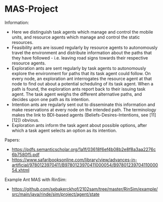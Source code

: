 # MAS-Project
Information:
* Here we distinguish task agents which manage and control the mobile units, and resource agents which manage and control the static resources. 
* Feasibility ants are issued regularly by resource agents to autonomously travel the environment and distribute information about the paths that they have followed - i.e. leaving road signs towards their respective resource agents. 
* Exploration ants are sent regularly by task agents to autonomously explore the environment for paths that its task agent could follow. On every node, an exploration ant interrogates the resource agent at that node to find out about a potential scheduling of its task agent. When a path is found, the exploration ants report back to their issuing task agent. The task agent weighs the different alternative paths, and decides upon one path as its intention. 
* Intention ants are regularly sent out to disseminate this information and make reservations at every node on the intended path. The terminology makes the link to BDI-based agents (Beliefs-Desires-Intentions, see [11][12]) obvious. 
* Exploration ants inform the task agent about possible options, after which a task agent selects an option as its intention.

Papers:
* https://pdfs.semanticscholar.org/1a1f/03618f6ef4b08b2e8f8a3aa2276c6b7580f5.pdf
* https://www.safaribooksonline.com/library/view/advances-in-artificial/9780123970411/B9780123970411000054/B9780123970411000054.xhtml

Example Ant MAS with RinSim:
* https://github.com/sebakerckhof/2102sam/tree/master/RinSim/example/src/main/java/rinde/sim/project/agent/state
